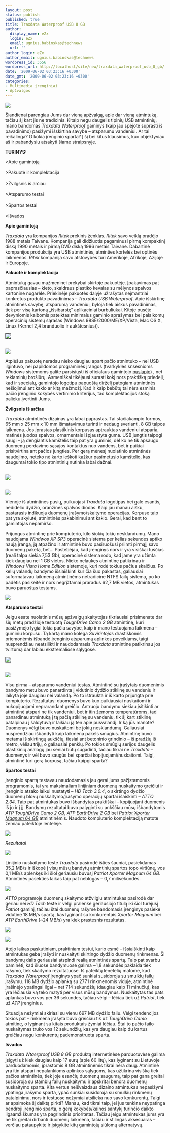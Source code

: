 ```yaml
---
layout: post
status: publish
published: true
title: Traxdata Waterproof USB 8 GB
author:
  display_name: eZx
  login: eZx
  email: ugnius.babinskas@technews
  url: ''
author_login: eZx
author_email: ugnius.babinskas@technews
wordpress_id: 3556
wordpress_url: http://localhost/site/new/traxdata_waterproof_usb_8_gb/
date: '2009-06-02 03:23:16 +0300'
date_gmt: '2009-06-02 03:23:16 +0300'
categories:
- Multimedia įrenginiai
- Apžvalgos
---
```

<p><img src="http://ezx.technews.lt/images/Products/Traxdata_USB_Flash_Drive_-_Waterproof/banner.jpg" /></p>
<p>Šiandienai parengiau Jums dar vieną apžvalgą, apie dar vieną atmintuką, tačiau šį kart jis ne tradicinis. Kitaip negu daugelis tipinių USB atmintinių, mano bandomas <i>Traxdata Waterproof</i> gaminys (kaip jau spėjote suprasti iš pavadinimo) pasižymi išskirtina savybe – atsparumu vandeniui. Ar tai reikalinga? O kokia įrenginio sparta? Į šį bei kitus klausimus, kuo objektyviau aš ir pabandysiu atsakyti šiame straipsnyje.</p>
<p><b>TURINYS:</b></p>
<p>>Apie gamintoją<br />
<br />>Pakuotė ir komplektacija<br />
<br />>Žvilgsnis iš arčiau<br />
<br />>Atsparumo testai<br />
<br />>Spartos testai<br />
<br />>Išvados</p>
<p><b>Apie gamintoją</b> </p>
<p><i>Traxdata</i> yra kompanijos <i>Ritek</i> prekinis ženklas. <i>Ritek</i> savo veiklą pradėjo 1988 metais Taivane. Kompanija gali didžiuotis pagaminusi pirmą kompaktinį diską 1990 metais ir pirmą DVD diską 1996 metais Taivane. Dabartinė kompanijos produkcija yra USB atmintinės, atminties kortelės bei optinės laikmenos. <i>Ritek</i> kompanija savo atstovybes turi Amerikoje, Afrikoje, Azijoje ir Europoje. </p>
<p><b>Pakuotė ir komplektacija</b></p>
<p>Atmintuką gavau mažmeninei prekybai skirtoje pakuotėje. Įpakavimas pat paprasčiausias – kieto, skaidraus plastiko kevalas su mėlynos spalvos kartonine nugarėle. Priekinėje pakuotės dalyje užrašytas neįmantriai konkretus produkto pavadinimas – <i>Traxdata USB Waterproof</i>. Apie išskirtinę atmintinės savybę, atsparumą vandeniui, byloja tiek aiškus pavadinimas, tiek per visą kartoną „išsibarstę“ aplikaciniai burbuliukai. Kitoje pusėje devyniomis kalbomis pateiktas minimalus gaminio aprašymas bei palaikomų operacinių sistemų sąrašas (Windows 98SE/2000/ME/XP/Vista, Mac OS X, Linux (Kernel 2,4 branduolio ir aukštesnius)). </p>
<p><a class="ns" href="http://ezx.technews.lt/images/Products/Traxdata_USB_Flash_Drive_-_Waterproof/Traxdata_Waterproof_USB_8_GB_package_front.jpg">
<div class="imgright"><img src="http://ezx.technews.lt/images/Products/Traxdata_USB_Flash_Drive_-_Waterproof/Traxdata_Waterproof_USB_8_GB_package_front_300px.jpg" border="1" /></div>
<p></a><a class="ns" href="http://ezx.technews.lt/images/Products/Traxdata_USB_Flash_Drive_-_Waterproof/Traxdata_Waterproof_USB_8_GB_package_back.jpg"><br /><img src="http://ezx.technews.lt/images/Products/Traxdata_USB_Flash_Drive_-_Waterproof/Traxdata_Waterproof_USB_8_GB_package_back_300px.jpg" /><br /></a></p>
<p>Atplėšus pakuotę neradau nieko daugiau apart pačio atmintuko – nei USB ilgintuvo, nei papildomos programinės įrangos (tvarkykles snsesnioms <i>Windows</i> sistemoms galite parsisiųsti iš oficialaus gamintojo <a class="ns" href="http://www.traxdata.com/">puslapio</a>) , net reklaminių brošiūrų. Asmeniškai tikėjausi surasti kokį nors praktišką priedelį, kad ir specialų, gamintojo logotipu papuoštą dirželį patogiam atmintinės nešiojimui ant kaklo ar kitą mažmožį. Kad ir kaip bebūtų tai nėra esminis pačio įrenginio kokybės vertinimo kriterijus, tad komplektacijos stoką palieku įvertinti Jums.</p>
<p><b>Žvilgsnis iš arčiau</b></p>
<p><i>Traxdata</i> atmintinės dizainas yra labai paprastas. Tai stačiakampio formos, 65 mm x 25 mm x 10 mm išmatavimus turinti ir nedaug sverianti, 8 GB talpos laikmena. Jos įprastas plastikinis korpusas aptrauktas vandeniui atsparia, matinės juodos spalvos, ornamentais išpjaustyta guma. USB jungtis taipogi saugi – ją dengiantis kamštelis taip pat yra guminis, dėl ko ne tik apsaugo duomenų perdavimo sąsajos kontaktus nuo vandens, bet ir puikiai prisitvirtina ant pačios jungties. Per gerą mėnesį nuolatinio atmintinės naudojimo, neteko nė karto ieškoti kažkur pasimetusio kamštelio, kas daugumai tokio tipo atmintinių nutinka labai dažnai.</p>
<p><a class="ns" href="http://ezx.technews.lt/images/Products/Traxdata_USB_Flash_Drive_-_Waterproof/Traxdata_Waterproof_USB_8_GB_front.jpg"><br /><img src="http://ezx.technews.lt/images/Products/Traxdata_USB_Flash_Drive_-_Waterproof/Traxdata_Waterproof_USB_8_GB_front_600px.jpg" /><br /></a></p>
<p><a class="ns" href="http://ezx.technews.lt/images/Products/Traxdata_USB_Flash_Drive_-_Waterproof/Traxdata_Waterproof_USB_8_GB_back.jpg"><br /><img src="http://ezx.technews.lt/images/Products/Traxdata_USB_Flash_Drive_-_Waterproof/Traxdata_Waterproof_USB_8_GB_back_600px.jpg" /><br /></a></p>
<p>Vienoje iš atmintinės pusių, puikuojasi <i>Traxdata</i> logotipas bei gale esantis, nedidelio dydžio, oranžinės spalvos diodas. Kaip jau manau aišku, pastarasis indikuoja duomenų įrašymo/skaitymo operacijas. Korpuse taip pat yra skylutė, atmintinės pakabinimui ant kaklo. Gerai, kad bent to gamintojas nepamiršo. </p>
<p>Prijungus atmintinę prie kompiuterio, kilo šiokių tokių nesklandumų. Mano naudojama <i>Windwos XP SP3</i> operacinė sistema per kelias sekundes aptiko naują įrangą, ją atpažino ir atmintinė buvo pasiruošusi priimti pirmąjį savo duomenų paketą, bet... Pastebėjau, kad įrenginys nors ir yra visiškai tuščias (reali talpa siekia 7,53 Gb), operacinė sistema rodo, kad jame yra užimta kiek daugiau nei 1 GB vietos. Nieko nelaukęs atmintinę patikrinau ir <i>Windows Vista Home Edition</i> sistemoje, kuri rodė tokius pačius skaičius. Po kelių valandų bandymo išsiaiškinti kur čia šuo pakastas, galiausiai suformatavau laikmeną atmintinėms netradicine NTFS failų sistema, po ko padėtis pasikeitė ir nors negrįžtamai praradus 62,7 MB vietos, atmintukas buvo paruoštas testams.</p>
<p><img src="http://ezx.technews.lt/images/Products/Traxdata_USB_Flash_Drive_-_Waterproof/Tests/ezx_flash.jpg" /></p>
<p><b>Atsparumo testai</b></p>
<p>Jeigu esate nuolatinis mūsų apžvalgų skaitytojas tikriausiai prisimenate dar šių metų pradžioje testuotą <i>ToughDrive Camo 2 GB</i> atmintinę, kuri pasižymėjo lygiai tokia pačia savybe, kaip ir mano testuojama laikmena – guminiu korpusu. Tą kartą mano kolega <i>Suvirintojas</i> drastiškomis priemonėmis išbandė įrenginio atsparumą aplinkos poveikiams, taigi nusprendžiau neatsilikti ir naudodamasis <i>Traxdata</i> atmintine patikrinau jos tvirtumą dar labiau ekstremaliose sąlygose.  </p>
<p><a class="ns" href="http://ezx.technews.lt/images/Products/Traxdata_USB_Flash_Drive_-_Waterproof/Traxdata_Waterproof_USB_8_GB_opened.jpg">
<div class="imgright"><img src="http://ezx.technews.lt/images/Products/Traxdata_USB_Flash_Drive_-_Waterproof/Traxdata_Waterproof_USB_8_GB_opened_600px.jpg" border="1" /></div>
<p></a><a class="ns" href="http://ezx.technews.lt/images/Products/Traxdata_USB_Flash_Drive_-_Waterproof/Traxdata_Waterproof_USB_8_GB_with_LED.jpg"><br /><img src="http://ezx.technews.lt/images/Products/Traxdata_USB_Flash_Drive_-_Waterproof/Traxdata_Waterproof_USB_8_GB_with_LED_600px.jpg" /><br /></a></p>
<p>Visu pirma – atsparumo vandeniui testas. Atmintinė su įrašytais duomenimis bandymo metu buvo panardinta į vidutinio dydžio stiklinę su vandeniu ir laikyta joje daugiau nei valandą. Po to ištraukta ir iš karto prijungta prie kompiuterio. Rezultatas: duomenys buvo kuo puikiausiai nuskaitomi ir nukopijuojami neprarandant greičio. Antruoju bandymu siekiau įsitikinti ar atmintinė atspari ne tik vandeniui, bet ir itin žemoms temperatūroms, tad panardinau atmintuką į tą pačią stiklinę su vandeniu, tik šį kart stiklinę patalpinau į šaldytuvą ir laikiau ją ten apie pusvalandį. Ir ką jūs manote? Duomenys vėlgi buvo nuskaitomi be jokių nesklandumų. Galiausiai nusprendžiau išbandyti kaip laikmena pakels smūgius. Atmintinę buvo metama iš skirtingų aukščių, tiesiai ant betoninio grindinio – iš pradžių iš metro, vėliau trijų, o galiausiai penkių. Po tokios smūgių serijos daugelis plastikinių analogų jau seniai būtų sugadinti, tačiau tikrai ne <i>Traxdata</i> – duomenys ir vėl buvo saugūs bei sparčiai kopijuojami/nuskaitomi. Taigi, atmintinė turi gerą korpusą, tačiau kaipgi sparta? </p>
<p><b>Spartos testai</b></p>
<p>Įrenginio spartą testavau naudodamasis jau gerai jums pažįstamomis programomis, tai yra maksimaliam linijiniam duomenų nuskaitymo greičiui ir įrenginio atsako laikui nustatyti – <i>HD Tach 3.0.4</i>, o skirtingo dydžio duomenų blokų nuskaitymo/įrašymo operacijų spartai išaiškinti – <i>ATTO 2.34</i>. Taip pat atmintukas buvo išbandytas praktiškai – kopijuojant duomenis iš jo ir į jį. Bandymų rezultatai buvo palyginti su ankščiau mūsų išbandytomis <a class="ns" href="http://www.technews.lt/tekstas/ATP_ToughDrive_Camo_2_GB_USB_atmintine.html;;"><i>ATP ToughDrive Camo 2 GB</i></a>, <a class="ns" href="http://www.technews.lt/tekstas/ATP_EarthDrive_2_GB_flash_atmintine.html;;"><i>ATP EarthDrive 2 GB</i></a> bei <a class="ns" href="http://www.technews.lt/naujiena/n/a/Patriot_Xporter_Magnum_64_GB_USB_atmintines_apzvalga.html"><i>Patriot Xporter Magnum 64 GB</i></a> atmintinėmis. Naudoto kompiuterio komplektaciją matote žemiau pateiktoje lentelėje. </p>
<p><img src="http://ezx.technews.lt/images/Tables/PC_config.PNG" /></p>
<p><i>Rezultatai</i></p>
<p><img src="http://ezx.technews.lt/images/Products/Traxdata_USB_Flash_Drive_-_Waterproof/Tests/HD_tach_600px.jpg" /></p>
<p>Linijinio nuskaitymo teste <i>Traxdata</i> pasirodė išties šauniai, pasiekdamas 35,2 MB/s ir iškopė į visų mūsų bandytų atmintinių spartos topo viršūnę, vos 0,1 MB/s aplenkęs iki šiol geriausiu buvusį <i>Patriot Xporter Magnum 64 GB</i>. Atmintinės pasekties laikas taip pat neblogas – 0,7 milisekundės.</p>
<p><img src="http://ezx.technews.lt/images/Products/Traxdata_USB_Flash_Drive_-_Waterproof/Tests/atto_test.jpg" /></p>
<p><i>ATTO</i> programoje duomenų skaitymo atžvilgiu atmintukas pasirodė dar geriau nei <i>HD Tach</i> teste ir vėlgi pralenkė geriausiojo titulą iki šiol turėjusį <i>Patriot</i> gaminį, tačiau štai duomenų rašyme bandomasis įrenginys pasiekė vidutinę 18 MB/s spartą, kas lyginant su konkurentais <i>Xporter Magnum</i> bei <i>ATP EarthDrive</i> (~24 MB/s) yra kiek prastesnis rezultatas.</p>
<p><img src="http://ezx.technews.lt/images/Products/Traxdata_USB_Flash_Drive_-_Waterproof/Tests/skaitymas.png" /></p>
<p><img src="http://ezx.technews.lt/images/Products/Traxdata_USB_Flash_Drive_-_Waterproof/Tests/rasymas.png" /></p>
<p>Atėjo laikas paskutiniam, praktiniam testui, kurio esmė – išsiaiškinti kaip atmintukas geba įrašyti ir nuskaityti skirtingo dydžio duomenų rinkmenas. Ši bandymų dalis geriausiai atspindi realią atmintinės spartą. Taip pat svarbu paminėti, kad šiuose bandymuose galima ~1,8 sekundės paklaida tiek rašymo, tiek skaitymo rezultatuose. Iš pateiktų lenetelių matome, kad <i>Traxdata Waterproof</i> įrenginys ypač sunkiai susidoroja su smulkių failų įrašymu. 118 MB dydžio aplanką su 2771 rinkmenomis viduje, atmintinė įrašinėjo ypatingai ilgai – net 714 sekundžių (daugiau kaip 11 minučių), kas yra lėčiausia ką teko matyti per visus mūsų bandymus. Nuskaitytas tas pats aplankas buvo vos per 36 sekundes, tačiau vėlgi – lėčiau tiek už <i>Patriot</i>, tiek už <i>ATP</i> įrenginius.</p>
<p>Situacija nežymiai skiriasi su vienu 697 MB dydžio failu. Vėlgi tendencijos tokios pat – rinkmena įrašyta buvo greičiau tik už <i>ToughDrive Camo</i> atmitinę, o lyginant su kitais produktais žymiai lėčiau. Štai to pačio failo nuskaitymas truko vos 12 sekundžių, kas yra daugiau kaip du kartus greičiau negu konkurentų pademonstruota sparta.</p>
<p><b>Išvados</b></p>
<p><i>Traxdata Wtaerproof USB 8 GB</i> produktą internetinėse parduotuvėse galima įsigyti už kiek daugiau kaip 17 eurų (apie 60 litų), kas lyginant su Lietuvoje parduodamomis, įprastomis 8 GB atmintinėmis tikrai nėra daug. Atmintinė yra itin atspari nepalankioms aplinkos sąlygoms, kas užtikrina visišką tiek pačios atmintinės, tiek joje esančių duomenų saugumą, taip pat gana greitai susidoroja su stambių failų nuskaitymu ir apskritai bendra duomenų nuskaitymo sparta. Kita vertus neišvaizdaus dizaino atmintukas nepasižymi ypatinga įrašymo sparta, ypač sunkiai susidoroja su smulkių rinkmenų patalpinimu, nors ir testuose nežymiai atsilieka nuo savo konkurentų. Taigi ar apsimoka šį daiktą pirkti? Manau, kad tikrai taip, jei jus tenkina neypatinga bendroji įrenginio sparta, o gerą kokybės/kainos santykį turinčio daikto ilgaamžiškumas yra pagrindinis prioritetas. Tačiau jeigu atmintukas jums yra ne tik greitai dirbanti duomenų laikmena, tačiau ir stilingas aksesuaras – verčiau pataupykite ir įsigykite kitų gamintojų siūlomų alternatyvų. </p>
